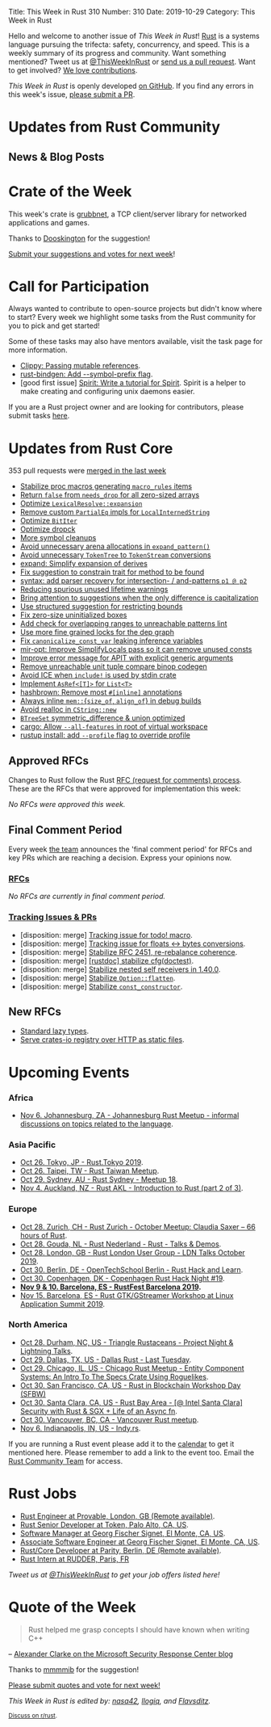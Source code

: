 Title: This Week in Rust 310
Number: 310
Date: 2019-10-29
Category: This Week in Rust

Hello and welcome to another issue of *This Week in Rust*!
[Rust](http://rust-lang.org) is a systems language pursuing the trifecta: safety, concurrency, and speed.
This is a weekly summary of its progress and community.
Want something mentioned? Tweet us at [@ThisWeekInRust](https://twitter.com/ThisWeekInRust) or [send us a pull request](https://github.com/cmr/this-week-in-rust).
Want to get involved? [We love contributions](https://github.com/rust-lang/rust/blob/master/CONTRIBUTING.md).

*This Week in Rust* is openly developed [on GitHub](https://github.com/cmr/this-week-in-rust).
If you find any errors in this week's issue, [please submit a PR](https://github.com/cmr/this-week-in-rust/pulls).

# Updates from Rust Community

## News & Blog Posts

# Crate of the Week

This week's crate is [grubbnet](https://github.com/dooskington/grubbnet), a TCP client/server library for networked applications and games.

Thanks to [Dooskington](https://users.rust-lang.org/t/crate-of-the-week/2704/650) for the suggestion!

[Submit your suggestions and votes for next week][submit_crate]!

[submit_crate]: https://users.rust-lang.org/t/crate-of-the-week/2704

# Call for Participation

Always wanted to contribute to open-source projects but didn't know where to start?
Every week we highlight some tasks from the Rust community for you to pick and get started!

Some of these tasks may also have mentors available, visit the task page for more information.

* [Clippy: Passing mutable references](https://github.com/rust-lang/rust-clippy/issues/353).
* [rust-bindgen: Add --symbol-prefix flag](https://github.com/rust-lang/rust-bindgen/issues/1375).
* [good first issue] [Spirit: Write a tutorial for Spirit](https://github.com/vorner/spirit/issues/42). Spirit is a helper to make creating and configuring unix daemons easier.

If you are a Rust project owner and are looking for contributors, please submit tasks [here][guidelines].

[guidelines]: https://users.rust-lang.org/t/twir-call-for-participation/4821

# Updates from Rust Core

353 pull requests were [merged in the last week][merged]

[merged]: https://github.com/search?q=is%3Apr+org%3Arust-lang+is%3Amerged+merged%3A2019-10-14..2019-10-21

* [Stabilize proc macros generating `macro_rules` items](https://github.com/rust-lang/rust/pull/64035)
* [Return `false` from `needs_drop` for all zero-sized arrays](https://github.com/rust-lang/rust/pull/65389)
* [Optimize `LexicalResolve::expansion`](https://github.com/rust-lang/rust/pull/65260)
* [Remove custom `PartialEq` impls for `LocalInternedString`](https://github.com/rust-lang/rust/pull/65426)
* [Optimize `BitIter`](https://github.com/rust-lang/rust/pull/65425)
* [Optimize dropck](https://github.com/rust-lang/rust/pull/64595)
* [More symbol cleanups](https://github.com/rust-lang/rust/pull/65545)
* [Avoid unnecessary arena allocations in `expand_pattern()`](https://github.com/rust-lang/rust/pull/65463)
* [Avoid unnecessary `TokenTree` to `TokenStream` conversions](https://github.com/rust-lang/rust/pull/65455)
* [expand: Simplify expansion of derives](https://github.com/rust-lang/rust/pull/65252)
* [Fix suggestion to constrain trait for method to be found](https://github.com/rust-lang/rust/pull/65242)
* [syntax: add parser recovery for intersection- / and-patterns `p1 @ p2`](https://github.com/rust-lang/rust/pull/65410)
* [Reducing spurious unused lifetime warnings](https://github.com/rust-lang/rust/pull/64603)
* [Bring attention to suggestions when the only difference is capitalization](https://github.com/rust-lang/rust/pull/65398)
* [Use structured suggestion for restricting bounds](https://github.com/rust-lang/rust/pull/65192)
* [Fix zero-size uninitialized boxes](https://github.com/rust-lang/rust/pull/65174)
* [Add check for overlapping ranges to unreachable patterns lint](https://github.com/rust-lang/rust/pull/64007)
* [Use more fine grained locks for the dep graph](https://github.com/rust-lang/rust/pull/63756)
* [Fix `canonicalize_const_var` leaking inference variables](https://github.com/rust-lang/rust/pull/65652)
* [mir-opt: Improve SimplifyLocals pass so it can remove unused consts](https://github.com/rust-lang/rust/pull/65624)
* [Improve error message for APIT with explicit generic arguments](https://github.com/rust-lang/rust/pull/65614)
* [Remove unreachable unit tuple compare binop codegen](https://github.com/rust-lang/rust/pull/65605)
* [Avoid ICE when `include!` is used by stdin crate](https://github.com/rust-lang/rust/pull/65603)
* [Implement `AsRef<[T]>` for `List<T>`](https://github.com/rust-lang/rust/pull/65444)
* [hashbrown: Remove most `#[inline]` annotations](https://github.com/rust-lang/hashbrown/pull/119)
* [Always inline `mem::`{`size_of`, `align_of`} in debug builds](https://github.com/rust-lang/rust/pull/65016)
* [Avoid realloc in `CString::new`](https://github.com/rust-lang/rust/pull/65551)
* [`BTreeSet` symmetric_difference & union optimized](https://github.com/rust-lang/rust/pull/65226)
* [cargo: Allow `--all-features` in root of virtual workspace](https://github.com/rust-lang/cargo/pull/7525)
* [rustup install: add `--profile` flag to override profile](https://github.com/rust-lang/rustup.rs/pull/2075)

## Approved RFCs

Changes to Rust follow the Rust [RFC (request for comments)
process](https://github.com/rust-lang/rfcs#rust-rfcs). These
are the RFCs that were approved for implementation this week:

*No RFCs were approved this week.*

## Final Comment Period

Every week [the team](https://www.rust-lang.org/team.html) announces the
'final comment period' for RFCs and key PRs which are reaching a
decision. Express your opinions now.

### [RFCs](https://github.com/rust-lang/rfcs/labels/final-comment-period)

*No RFCs are currently in final comment period.*

### [Tracking Issues & PRs](https://github.com/rust-lang/rust/labels/final-comment-period)

* [disposition: merge] [Tracking issue for todo! macro](https://github.com/rust-lang/rust/issues/59277).
* [disposition: merge] [Tracking issue for floats ↔ bytes conversions](https://github.com/rust-lang/rust/issues/60446).
* [disposition: merge] [Stabilize RFC 2451, re-rebalance coherence](https://github.com/rust-lang/rust/issues/63599).
* [disposition: merge] [[rustdoc] stabilize cfg(doctest)](https://github.com/rust-lang/rust/pull/63803).
* [disposition: merge] [Stabilize nested self receivers in 1.40.0](https://github.com/rust-lang/rust/pull/64325).
* [disposition: merge] [Stabilize `Option::flatten`](https://github.com/rust-lang/rust/pull/64747).
* [disposition: merge] [Stabilize `const_constructor`](https://github.com/rust-lang/rust/pull/65188).

## New RFCs

* [Standard lazy types](https://github.com/rust-lang/rfcs/pull/2788).
* [Serve crates-io registry over HTTP as static files](https://github.com/rust-lang/rfcs/pull/2789).

# Upcoming Events

### Africa

* [Nov  6. Johannesburg, ZA - Johannesburg Rust Meetup - informal discussions on topics related to the language](https://www.meetup.com/Johannesburg-Rust-Meetup/events/dgqmbryzpbjb/).

### Asia Pacific

* [Oct 26. Tokyo, JP - Rust.Tokyo 2019](https://rust.tokyo/).
* [Oct 26. Taipei, TW - Rust Taiwan Meetup](https://www.facebook.com/events/495062051340992/).
* [Oct 29. Sydney, AU - Rust Sydney - Meetup 18](https://www.meetup.com/Rust-Sydney/events/265708002/).
* [Nov  4. Auckland, NZ - Rust AKL - Introduction to Rust (part 2 of 3)](https://www.meetup.com/rust-akl/events/259481269/).

### Europe

* [Oct 28. Zurich, CH - Rust Zurich - October Meetup: Claudia Saxer – 66 hours of Rust](https://www.meetup.com/Rust-Zurich/events/265507413/).
* [Oct 28. Gouda, NL - Rust Nederland - Rust - Talks & Demos](https://www.meetup.com/Rust-Nederland/events/265656966).
* [Oct 28. London, GB - Rust London User Group - LDN Talks October 2019](https://www.meetup.com/Rust-London-User-Group/events/265590044/).
* [Oct 30. Berlin, DE - OpenTechSchool Berlin - Rust Hack and Learn](https://www.meetup.com/opentechschool-berlin/events/nxdpgryznbnc/).
* [Oct 30. Copenhagen, DK - Copenhagen Rust Hack Night #19](https://cph.rs/).
* **[Nov 9 & 10. Barcelona, ES - RustFest Barcelona 2019](https://barcelona.rustfest.eu/).**
* [Nov 15. Barcelona, ES - Rust GTK/GStreamer Workshop at Linux Application Summit 2019](https://www.meetup.com/Barcelona-Free-Software/events/265596417/).

### North America

* [Oct 28. Durham, NC, US - Triangle Rustaceans - Project Night & Lightning Talks](https://www.meetup.com/triangle-rustaceans/events/mfglwpyznblc/).
* [Oct 29. Dallas, TX, US - Dallas Rust - Last Tuesday](https://www.meetup.com/Dallas-Rust/events/zfgwzmyznbmc/).
* [Oct 29. Chicago, IL, US - Chicago Rust Meetup - Entity Component Systems: An Intro To The Specs Crate Using Roguelikes](https://www.meetup.com/Chicago-Rust-Meetup/events/265283294).
* [Oct 30. San Francisco, CA, US - Rust in Blockchain Workshop Day (SFBW)](https://www.meetup.com/Rust-in-Blockchain-San-Francisco/events/265362152/)
* [Oct 30. Santa Clara, CA, US - Rust Bay Area - [@ Intel Santa Clara] Security with Rust & SGX + Life of an Async fn](https://www.meetup.com/Rust-Bay-Area/events/265478102).
* [Oct 30. Vancouver, BC, CA - Vancouver Rust meetup](https://www.meetup.com/Vancouver-Rust/events/rwcpfryznbnc/).
* [Nov  6. Indianapolis, IN, US - Indy.rs](https://www.meetup.com/indyrs/events/mffbtpyzpbjb/).

If you are running a Rust event please add it to the [calendar] to get
it mentioned here. Please remember to add a link to the event too.
Email the [Rust Community Team][community] for access.

[calendar]: https://www.google.com/calendar/embed?src=apd9vmbc22egenmtu5l6c5jbfc%40group.calendar.google.com
[community]: mailto:community-team@rust-lang.org

# Rust Jobs

* [Rust Engineer at Provable, London, GB (Remote available)](https://www.reddit.com/r/rust/comments/d9l79d/official_rrust_whos_hiring_thread_for_jobseekers/f4r63ms/).
* [Rust Senior Developer at Token, Palo Alto, CA, US](https://drive.google.com/file/d/1Rnc8HQLfiy4mvzZP--1ww1vTAX5FCagD/view).
* [Software Manager at Georg Fischer Signet, El Monte, CA, US](https://www.indeed.com/m/viewjob?jk=e82dad5c02d490a2).
* [Associate Software Engineer at Georg Fischer Signet, El Monte, CA, US](https://www.indeed.com/m/viewjob?jk=6d5ae77b64b16f72).
* [Rust/Core Developer at Parity, Berlin, DE (Remote available)](https://www.parity.io/jobs/#berlin-rust-core-developer).
* [Rust Intern at RUDDER, Paris, FR](https://taleez.com/apply/74t9em?utm_source=rudder#/apply?from=https:%2F%2Ftaleez.com%2Fcareers%2Frudder%2F)

*Tweet us at [@ThisWeekInRust](https://twitter.com/ThisWeekInRust) to get your job offers listed here!*

# Quote of the Week

> Rust helped me grasp concepts I should have known when writing C++

– [Alexander Clarke on the Microsoft Security Response Center blog]()

Thanks to [mmmmib](https://users.rust-lang.org/t/twir-quote-of-the-week/328/712) for the suggestion!

[Please submit quotes and vote for next week!](https://users.rust-lang.org/t/twir-quote-of-the-week/328)

*This Week in Rust is edited by: [nasa42](https://github.com/nasa42), [llogiq](https://github.com/llogiq), and [Flavsditz](https://github.com/Flavsditz).*

<small>[Discuss on r/rust]().</small>
